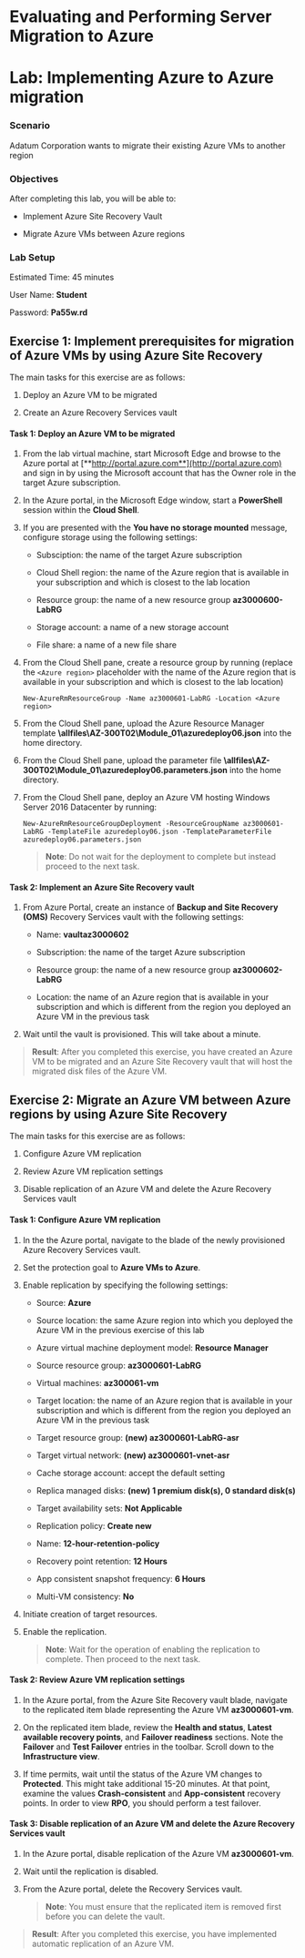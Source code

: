 ﻿# Evaluating and Performing Server Migration to Azure
# Lab: Implementing Azure to Azure migration
  
### Scenario
  
Adatum Corporation wants to migrate their existing Azure VMs to another region


### Objectives
  
After completing this lab, you will be able to:

-  Implement Azure Site Recovery Vault

-  Migrate Azure VMs between Azure regions

### Lab Setup
  
Estimated Time: 45 minutes

User Name: **Student**

Password: **Pa55w.rd**


## Exercise 1: Implement prerequisites for migration of Azure VMs by using Azure Site Recovery 
  
The main tasks for this exercise are as follows:

1. Deploy an Azure VM to be migrated

1. Create an Azure Recovery Services vault
  

#### Task 1: Deploy an Azure VM to be migrated

1. From the lab virtual machine, start Microsoft Edge and browse to the Azure portal at [**http://portal.azure.com**](http://portal.azure.com) and sign in by using the Microsoft account that has the Owner role in the target Azure subscription.

1. In the Azure portal, in the Microsoft Edge window, start a **PowerShell** session within the **Cloud Shell**. 

1. If you are presented with the **You have no storage mounted** message, configure storage using the following settings:

    - Subsciption: the name of the target Azure subscription

    - Cloud Shell region: the name of the Azure region that is available in your subscription and which is closest to the lab location

    - Resource group: the name of a new resource group **az3000600-LabRG**

    - Storage account: a name of a new storage account

    - File share: a name of a new file share

1. From the Cloud Shell pane, create a resource group by running (replace the `<Azure region>` placeholder with the name of the Azure region that is available in your subscription and which is closest to the lab location)

   ```
   New-AzureRmResourceGroup -Name az3000601-LabRG -Location <Azure region>
   ```

1. From the Cloud Shell pane, upload the Azure Resource Manager template **\\allfiles\\AZ-300T02\\Module_01\\azuredeploy06.json** into the home directory.

1. From the Cloud Shell pane, upload the parameter file **\\allfiles\\AZ-300T02\\Module_01\\azuredeploy06.parameters.json** into the home directory.

1. From the Cloud Shell pane, deploy an Azure VM hosting Windows Server 2016 Datacenter by running:

   ```
   New-AzureRmResourceGroupDeployment -ResourceGroupName az3000601-LabRG -TemplateFile azuredeploy06.json -TemplateParameterFile azuredeploy06.parameters.json
   ```

    > **Note**: Do not wait for the deployment to complete but instead proceed to the next task. 


#### Task 2: Implement an Azure Site Recovery vault
 
1. From Azure Portal, create an instance of **Backup and Site Recovery (OMS)** Recovery Services vault with the following settings:

    - Name: **vaultaz3000602**

    - Subscription: the name of the target Azure subscription

    - Resource group: the name of a new resource group **az3000602-LabRG**

    - Location: the name of an Azure region that is available in your subscription and which is different from the region you deployed an Azure VM in the previous task

1. Wait until the vault is provisioned. This will take about a minute. 

> **Result**: After you completed this exercise, you have created an Azure VM to be migrated and an Azure Site Recovery vault that will host the migrated disk files of the Azure VM. 


## Exercise 2: Migrate an Azure VM between Azure regions by using Azure Site Recovery 
  
The main tasks for this exercise are as follows:

1. Configure Azure VM replication

1. Review Azure VM replication settings 

1. Disable replication of an Azure VM and delete the Azure Recovery Services vault


#### Task 1: Configure Azure VM replication

1. In the the Azure portal, navigate to the blade of the newly provisioned Azure Recovery Services vault.

1. Set the protection goal to **Azure VMs to Azure**.

1. Enable replication by specifying the following settings:

    - Source: **Azure**

    - Source location: the same Azure region into which you deployed the Azure VM in the previous exercise of this lab

    - Azure virtual machine deployment model: **Resource Manager**

    - Source resource group: **az3000601-LabRG**

    - Virtual machines: **az300061-vm**

    - Target location: the name of an Azure region that is available in your subscription and which is different from the region you deployed an Azure VM in the previous task

    - Target resource group: **(new) az3000601-LabRG-asr**

    - Target virtual network: **(new) az3000601-vnet-asr**

    - Cache storage account: accept the default setting

    - Replica managed disks: **(new) 1 premium disk(s), 0 standard disk(s)**

    - Target availability sets: **Not Applicable**

    - Replication policy: **Create new**

    - Name: **12-hour-retention-policy**

    - Recovery point retention: **12 Hours**

    - App consistent snapshot frequency: **6 Hours**

    - Multi-VM consistency: **No**

1. Initiate creation of target resources.

1. Enable the replication.

    > **Note**: Wait for the operation of enabling the replication to complete. Then proceed to the next task.


#### Task 2: Review Azure VM replication settings

1. In the Azure portal, from the Azure Site Recovery vault blade, navigate to the replicated item blade representing the Azure VM **az3000601-vm**. 

2. On the replicated item blade, review the **Health and status**, **Latest available recovery points**, and **Failover readiness** sections. Note the **Failover** and **Test Failover** entries in the toolbar.  Scroll down to the **Infrastructure view**.

3. If time permits, wait until the status of the Azure VM changes to **Protected**. This might take additional 15-20 minutes. At that point, examine the values **Crash-consistent** and **App-consistent** recovery points. In order to view **RPO**, you should perform a test failover.


#### Task 3: Disable replication of an Azure VM and delete the Azure Recovery Services vault
  
1. In the Azure portal, disable replication of the Azure VM **az3000601-vm**.

2. Wait until the replication is disabled. 

3. From the Azure portal, delete the Recovery Services vault.

    > **Note**: You must ensure that the replicated item is removed first before you can delete the vault.

> **Result**: After you completed this exercise, you have implemented automatic replication of an Azure VM.
